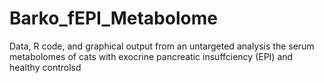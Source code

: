# Barko_fEPI_Metabolome
Data, R code, and graphical output from an untargeted analysis the serum metabolomes of cats with exocrine pancreatic insuffciency (EPI) and healthy controlsd
